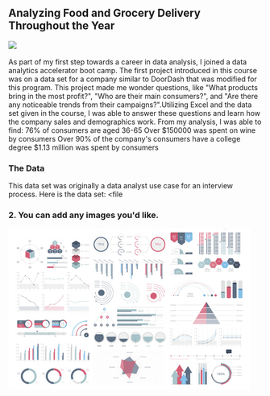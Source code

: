 ## Analyzing Food and Grocery Delivery Throughout the Year
<img src="order-food-on-your-hand-1_orig.png?raw=true"/>

As part of my first step towards a career in data analysis, I joined a data analytics accelerator boot camp. The first project introduced in this course was on a data set for a company similar to DoorDash that was modified for this program. This project made me wonder questions, like "What products bring in the most profit?", "Who are their main consumers?", and "Are there any noticeable trends from their campaigns?".Utilizing Excel and the data set given in the course, I was able to answer these questions and learn how the company sales and demographics work. From my analysis, I was able to find:
76% of consumers are aged 36-65
Over $150000 was spent on wine by consumers
Over 90% of the company's consumers have a college degree
$1.13 million was spent by consumers


### The Data
This data set was originally a data analyst use case for an interview process.
Here is the data set:
<file 


### 2. You can add any images you'd like. 

<img src="images/dummy_thumbnail.jpg?raw=true"/>


